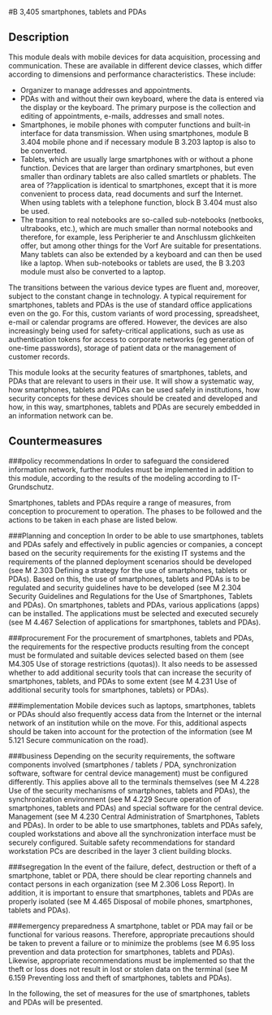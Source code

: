 #B 3,405 smartphones, tablets and PDAs
## Description 
This module deals with mobile devices for data acquisition, processing and communication. These are available in different device classes, which differ according to dimensions and performance characteristics. These include:

* Organizer to manage addresses and appointments.
* PDAs with and without their own keyboard, where the data is entered via the display or the keyboard. The primary purpose is the collection and editing of appointments, e-mails, addresses and small notes.
* Smartphones, ie mobile phones with computer functions and built-in interface for data transmission. When using smartphones, module B 3.404 mobile phone and if necessary module B 3.203 laptop is also to be converted.
* Tablets, which are usually large smartphones with or without a phone function. Devices that are larger than ordinary smartphones, but even smaller than ordinary tablets are also called smartlets or phablets. The area of ??application is identical to smartphones, except that it is more convenient to process data, read documents and surf the Internet. When using tablets with a telephone function, block B 3.404 must also be used.
* The transition to real notebooks are so-called sub-notebooks (netbooks, ultrabooks, etc.), which are much smaller than normal notebooks and therefore, for example, less Peripherier te and Anschlussm glichkeiten offer, but among other things for the Vorf Are suitable for presentations. Many tablets can also be extended by a keyboard and can then be used like a laptop. When sub-notebooks or tablets are used, the B 3.203 module must also be converted to a laptop.


The transitions between the various device types are fluent and, moreover, subject to the constant change in technology. A typical requirement for smartphones, tablets and PDAs is the use of standard office applications even on the go. For this, custom variants of word processing, spreadsheet, e-mail or calendar programs are offered. However, the devices are also increasingly being used for safety-critical applications, such as use as authentication tokens for access to corporate networks (eg generation of one-time passwords), storage of patient data or the management of customer records.

This module looks at the security features of smartphones, tablets, and PDAs that are relevant to users in their use. It will show a systematic way, how smartphones, tablets and PDAs can be used safely in institutions, how security concepts for these devices should be created and developed and how, in this way, smartphones, tablets and PDAs are securely embedded in an information network can be.



## Countermeasures 


###policy recommendations
In order to safeguard the considered information network, further modules must be implemented in addition to this module, according to the results of the modeling according to IT-Grundschutz.

Smartphones, tablets and PDAs require a range of measures, from conception to procurement to operation. The phases to be followed and the actions to be taken in each phase are listed below.



###Planning and conception
In order to be able to use smartphones, tablets and PDAs safely and effectively in public agencies or companies, a concept based on the security requirements for the existing IT systems and the requirements of the planned deployment scenarios should be developed (see M  2.303 Defining a strategy for the use of smartphones, tablets or PDAs). Based on this, the use of smartphones, tablets and PDAs is to be regulated and security guidelines have to be developed (see M 2.304 Security Guidelines and Regulations for the Use of Smartphones, Tablets and PDAs). On smartphones, tablets and PDAs, various applications (apps) can be installed. The applications must be selected and executed securely (see M 4.467 Selection of applications for smartphones, tablets and PDAs).



###procurement
For the procurement of smartphones, tablets and PDAs, the requirements for the respective products resulting from the concept must be formulated and suitable devices selected based on them (see M4.305 Use of storage restrictions (quotas)). It also needs to be assessed whether to add additional security tools that can increase the security of smartphones, tablets, and PDAs to some extent (see M 4.231 Use of additional security tools for smartphones, tablets) or PDAs).



###implementation
Mobile devices such as laptops, smartphones, tablets or PDAs should also frequently access data from the Internet or the internal network of an institution while on the move. For this, additional aspects should be taken into account for the protection of the information (see M 5.121 Secure communication on the road).



###business
Depending on the security requirements, the software components involved (smartphones / tablets / PDA, synchronization software, software for central device management) must be configured differently. This applies above all to the terminals themselves (see M 4.228 Use of the security mechanisms of smartphones, tablets and PDAs), the synchronization environment (see M 4.229 Secure operation of smartphones, tablets and PDAs) and special software for the central device. Management (see M 4.230 Central Administration of Smartphones, Tablets and PDAs). In order to be able to use smartphones, tablets and PDAs safely, coupled workstations and above all the synchronization interface must be securely configured. Suitable safety recommendations for standard workstation PCs are described in the layer 3 client building blocks.



###segregation
In the event of the failure, defect, destruction or theft of a smartphone, tablet or PDA, there should be clear reporting channels and contact persons in each organization (see M 2.306 Loss Report). In addition, it is important to ensure that smartphones, tablets and PDAs are properly isolated (see M 4.465 Disposal of mobile phones, smartphones, tablets and PDAs).



###emergency preparedness
A smartphone, tablet or PDA may fail or be functional for various reasons. Therefore, appropriate precautions should be taken to prevent a failure or to minimize the problems (see M 6.95 loss prevention and data protection for smartphones, tablets and PDAs). Likewise, appropriate recommendations must be implemented so that the theft or loss does not result in lost or stolen data on the terminal (see M 6.159 Preventing loss and theft of smartphones, tablets and PDAs).

In the following, the set of measures for the use of smartphones, tablets and PDAs will be presented.



